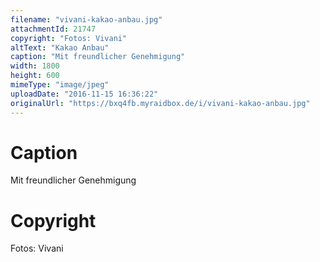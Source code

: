 ```yaml
---
filename: "vivani-kakao-anbau.jpg"
attachmentId: 21747
copyright: "Fotos: Vivani"
altText: "Kakao Anbau"
caption: "Mit freundlicher Genehmigung"
width: 1800
height: 600
mimeType: "image/jpeg"
uploadDate: "2016-11-15 16:36:22"
originalUrl: "https://bxq4fb.myraidbox.de/i/vivani-kakao-anbau.jpg"
---
```


# Caption

Mit freundlicher Genehmigung

# Copyright

Fotos: Vivani
